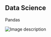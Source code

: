 ## Data Science
Pandas

![Image description](https://miro.medium.com/max/1080/1*fUO28EIHi1bkZPhjZ451tQ.jpeg)
